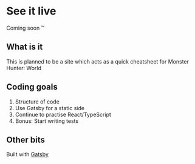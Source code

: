 # See it live

Coming soon &trade;

## What is it

This is planned to be a site which acts as a quick cheatsheet for Monster Hunter: World

## Coding goals

1. Structure of code
2. Use Gatsby for a static side
3. Continue to practise React/TypeScript
4. Bonus: Start writing tests

## Other bits

Built with [Gatsby](https://www.gatsbyjs.org/)
